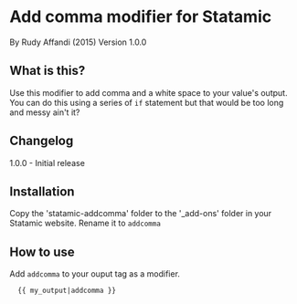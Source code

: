 # Add comma modifier for Statamic
By Rudy Affandi (2015)
Version 1.0.0

## What is this?
Use this modifier to add comma and a white space to your value's output. You can do this using a series of `if` statement but that would be too long and messy ain't it?

## Changelog
1.0.0 - Initial release

## Installation
Copy the 'statamic-addcomma' folder to the '_add-ons' folder in your Statamic website. Rename it to `addcomma`

## How to use

Add `addcomma` to your ouput tag as a modifier.
```
  {{ my_output|addcomma }}
```